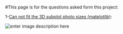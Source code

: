 #This page is for the questions asked form this project:

1-[Can not fit the 3D subplot photo sizes (matplotlib)](https://stackoverflow.com/questions/67034366/can-not-fit-the-3d-subplot-photo-sizes-matplotlib):

![enter image description here](https://i.stack.imgur.com/6DtxW.png)




